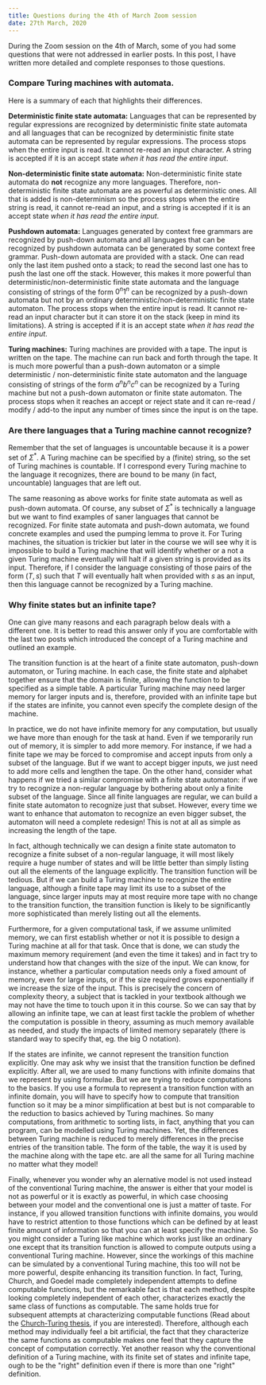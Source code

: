 ```yaml
---
title: Questions during the 4th of March Zoom session
date: 27th March, 2020
---
```


During the Zoom session on the 4th of March, some of you had some questions that were not addressed in earlier posts. In this post, I have written more detailed and complete responses to those questions.

### Compare Turing machines with automata.

Here is a summary of each that highlights their differences.

**Deterministic finite state automata:** 
Languages that can be represented by regular expressions are recognized by deterministic finite state automata and all languages that can be recognized by deterministic finite state automata can be represented by regular expressions. The process stops when the entire input is read. It cannot re-read an input character. A string is accepted if it is an accept state *when it has read the entire input*.  

**Non-deterministic finite state automata:**
Non-deterministic finite state automata do **not** recognize any more languages. Therefore, non-deterministic finite state automata are as powerful as deterministic ones. All that is added is non-determinism so the process stops when the entire string is read, it cannot re-read an input, and a string is accepted if it is an accept state *when it has read the entire input*.  

**Pushdown automata:**
Languages generated by context free grammars are recognized by push-down automata and all languages that can be recognized by pushdown automata can be generated by some context free grammar. Push-down automata are provided with a stack. One can read only the last item pushed onto a stack; to read the second last one has to push the last one off the stack. However, this makes it more powerful than deterministic/non-deterministic finite state automata and the language consisting of strings of the form $0^n 1^n$ can be recognized by a push-down automata but not by an ordinary deterministic/non-deterministic finite state automaton. The process stops when the entire input is read. It cannot re-read an input character but it can store it on the stack (keep in mind its limitations). A string is accepted if it is an accept state *when it has read the entire input*.  

**Turing machines:** 
Turing machines are provided with a tape. The input is written on the tape. The machine can run back and forth through the tape. It is much more powerful than a push-down automaton or a simple deterministic / non-deterministic finite state automaton and the language consisting of strings of the form $a^nb^nc^n$ can be recognized by a Turing machine but not a push-down automaton or finite state automaton. The process stops when it reaches an accept or reject state and it can re-read / modify / add-to the input any number of times since the input is on the tape.

### Are there languages that a Turing machine cannot recognize?

Remember that the set of languages is uncountable because it is a power set of $\Sigma^*$. A Turing machine can be specified by a (finite) string, so the set of Turing machines is countable. If I correspond every Turing machine to the language it recognizes, there are bound to be many (in fact, uncountable) languages that are left out.

The same reasoning as above works for finite state automata as well as push-down automata. Of course, any subset of $\Sigma^*$ is technically a language but we want to find examples of saner languages that cannot be recognized. For finite state automata and push-down automata, we found concrete examples and used the pumping lemma to prove it. For Turing machines, the situation is trickier but later in the course we will see why it is impossible to build a Turing machine that will identify whether or a not a given Turing machine eventually will halt if a given string is provided as its input. Therefore, if I consider the language consisting of those pairs of the form $(T, s)$ such that $T$ will eventually halt when provided with $s$ as an input, then this language cannot be recognized by a Turing machine.

### Why finite states but an infinite tape?

One can give many reasons and each paragraph below deals with a different one. It is better to read this answer only if you are comfortable with the last two posts which introduced the concept of a Turing machine and outlined an example.

The transition function is at the heart of a finite state automaton, push-down automaton, or Turing machine. In each case, the finite state and alphabet together ensure that the domain is finite, allowing the function to be specified as a simple table. A particular Turing machine may need larger memory for larger inputs and is, therefore, provided with an infinite tape but if the states are infinite, you cannot even specify the complete design of the machine. 

In practice, we do not have infinite memory for any computation, but usually we have more than enough for the task at hand. Even if we temporarily run out of memory, it is simpler to add more memory. For instance, if we had a finite tape we may be forced to compromise and accept inputs from only a subset of the language. But if we want to accept bigger inputs, we just need to add more cells and lengthen the tape. On the other hand, consider what happens if we tried a similar compromise with a finite state automaton: if we try to recognize a non-regular language by bothering about only a finite subset of the language. Since all finite languages are regular, we can build a finite state automaton to recognize just that subset. However, every time we want to enhance that automaton to recognize an even bigger subset, the automaton will need a complete redesign! This is not at all as simple as increasing the length of the tape.

In fact, although technically we can design a finite state automaton to recognize a finite subset of a non-regular language, it will most likely require a huge number of states and will be little better than simply listing out all the elements of the language explicitly. The transition function will be tedious. But if we can build a Turing machine to recognize the entire language, although a finite tape may limit its use to a subset of the language, since larger inputs may at most require more tape with no change to the transition function, the transition function is likely to be significantly more sophisticated than merely listing out all the elements.

Furthermore, for a given computational task, if we assume unlimited memory, we can first establish whether or not it is possible to design a Turing machine at all for that task. Once that is done, we can study the maximum memory requirement (and even the time it takes) and in fact try to understand how that changes with the size of the input. We can know, for instance, whether a particular computation needs only a fixed amount of memory, even for large inputs, or if the size required grows exponentially if we increase the size of the input. This is precisely the concern of complexity theory, a subject that is tackled in your textbook although we may not have the time to touch upon it in this course. So we can say that by allowing an infinite tape, we can at least first tackle the problem of whether the computation is possible in theory, assuming as much memory available as needed, and study the impacts of limited memory separately (there is standard way to specify that, eg. the big O notation).

If the states are infinite, we cannot represent the transition function explicitly. One may ask why we insist that the transition function be defined explicitly. After all, we are used to many functions with infinite domains that we represent by using formulae. But we are trying to reduce computations to the basics. If you use a formula to represent a transition function with an infinite domain, you will have to specify how to compute that transition function so it may be a minor simplification at best but is not comparable to the reduction to basics achieved by Turing machines. So many computations, from arithmetic to sorting lists, in fact, anything that you can program, can be modelled using Turing machines. Yet, the differences between Turing machine is reduced to merely differences in the precise entries of the transition table. The form of the table, the way it is used by the machine along with the tape etc. are all the same for all Turing machine no matter what they model!

Finally, whenever you wonder why an alernative model is not used instead of the conventional Turing machine, the answer is either that your model is not as powerful or it is exactly as powerful, in which case choosing between your model and the conventional one is just a matter of taste. For instance, if you allowed transition functions with infinite domains, you would have to restrict attention to those functions which can be defined by at least finite amount of information so that you can at least specify the machine. So you might consider a Turing like machine which works just like an ordinary one except that its transition function is allowed to compute outputs using a conventional Turing machine.  However, since the workings of this machine can be simulated by a conventional Turing machine, this too will not be more powerful, despite enhancing its transition function. In fact, Turing, Church, and Goedel made completely independent attempts to define computable functions, but the remarkable fact is that each method, despite looking completely independent of each other, characterizes exactly the same class of functions as computable. The same holds true for subsequent attempts at characterizing computable functions (Read about the [Church-Turing thesis](https://en.wikipedia.org/wiki/Church–Turing_thesis), if you are interested). Therefore, although each method may individually feel a bit artificial, the fact that they characterize the same functions as computable makes one feel that they capture the concept of computation correctly. Yet another reason why the conventional definition of a Turing machine, with its finite set of states and infinite tape, ough to be the "right" definition even if there is more than one "right" definition.

